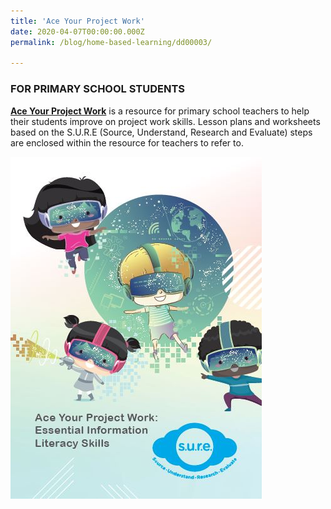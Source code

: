 ```yaml
---
title: 'Ace Your Project Work'
date: 2020-04-07T00:00:00.000Z
permalink: /blog/home-based-learning/dd00003/

---
```




### FOR PRIMARY SCHOOL STUDENTS

**[Ace Your Project Work](/cheatsheet/Ace%20Your%20Project%20Work.pdf)** is a resource for primary school teachers to help their students improve on project work skills. Lesson plans and worksheets based on the S.U.R.E (Source, Understand, Research and Evaluate) steps are enclosed within the resource for teachers to refer to.

![](../../../images/ace-yr-pjt-wk-thmb-1586160560668.jpg)
